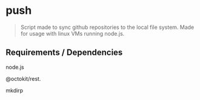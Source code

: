 # push

> Script made to sync github repositories to the local file system. Made for usage with linux VMs running node.js.

## Requirements / Dependencies

node.js

@octokit/rest.

mkdirp
